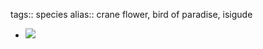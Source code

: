 tags:: species
alias:: crane flower, bird of paradise, isigude

- ![](https://peach-geographical-bat-397.mypinata.cloud/ipfs/QmZUJhto6CZgRbdLjm6DBBeDhywd2vTVaj9uaVa9ntwtjL)